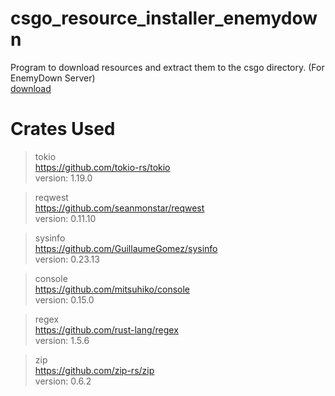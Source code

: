 # csgo_resource_installer_enemydown
Program to download resources and extract them to the csgo directory. (For EnemyDown Server)  
[download](https://github.com/VSMPNR/csgo_resource_installer_for_enemydown/releases/tag/v0.1.0)
# Crates Used
>tokio  
>https://github.com/tokio-rs/tokio  
>version: 1.19.0

>reqwest  
>https://github.com/seanmonstar/reqwest  
>version: 0.11.10

>sysinfo  
>https://github.com/GuillaumeGomez/sysinfo  
>version: 0.23.13

>console  
>https://github.com/mitsuhiko/console  
>version: 0.15.0

>regex  
>https://github.com/rust-lang/regex  
>version: 1.5.6

>zip  
>https://github.com/zip-rs/zip  
>version: 0.6.2
